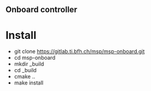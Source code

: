 ## Onboard controller


# Install

- git clone https://gitlab.ti.bfh.ch/msp/msp-onboard.git
- cd msp-onboard
- mkdir _build
- cd _build
- cmake ..
- make install